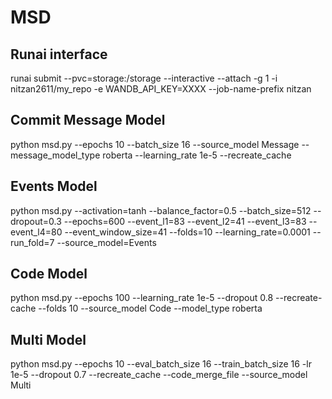 # MSD 
## Runai interface
runai submit --pvc=storage:/storage --interactive --attach -g 1 -i nitzan2611/my_repo -e WANDB_API_KEY=XXXX --job-name-prefix nitzan 

## Commit Message Model
python msd.py --epochs 10 --batch_size 16 --source_model Message --message_model_type roberta --learning_rate 1e-5 --recreate_cache

## Events Model 
python msd.py --activation=tanh --balance_factor=0.5 --batch_size=512 --dropout=0.3 --epochs=600 --event_l1=83 --event_l2=41 --event_l3=83 --event_l4=80 --event_window_size=41 --folds=10 --learning_rate=0.0001 --run_fold=7 --source_model=Events

## Code Model 
python msd.py --epochs 100 --learning_rate 1e-5 --dropout 0.8  --recreate-cache --folds 10  --source_model Code  --model_type roberta

## Multi Model 
python msd.py --epochs 10 --eval_batch_size 16 --train_batch_size 16 -lr 1e-5 --dropout 0.7  --recreate_cache --code_merge_file --source_model Multi
